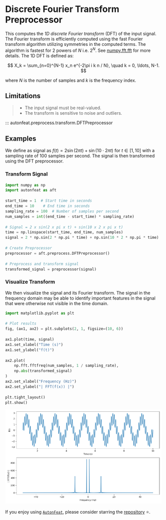 # Discrete Fourier Transform Preprocessor

This computes the *1D discrete Fourier transform* (DFT) of the input signal. The Fourier transform is efficiently computed using the fast Fourier transform algorithm utilizing symmetries in the computed terms. The algorithm is fastest for 2 powers of $N$ i.e. $2^{N}$. See [numpy.fft.fft](https://numpy.org/doc/stable/reference/generated/numpy.fft.fft.html) for more details. The 1D DFT is defined as:

$$
X_k = \sum_{n=0}^{N-1} x_n e^{-2\pi i k n / N}, \quad k = 0, \ldots, N-1.
$$

where $N$ is the number of samples and $k$ is the frequency index.

## Limitations

> - The input signal must be real-valued.
> - The transform is sensitive to noise and outliers.

::: autonfeat.preprocess.transform.DFTPreprocessor

## Examples

We define as signal as $f(t) = 2 \sin(2 \pi t) + \sin(10 \cdot 2 \pi t)$ for $t \in [1, 10]$ with a sampling rate of 100 samples per second. The signal is then transformed using the DFT preprocessor.

### Transform Signal

```python
import numpy as np
import autonfeat as aft

start_time = 1  # Start time in seconds
end_time = 10    # End time in seconds
sampling_rate = 100  # Number of samples per second
num_samples = int((end_time - start_time) * sampling_rate)

# Signal = 2 x sin(2 x pi x t) + sin(10 x 2 x pi x t)
time = np.linspace(start_time, end_time, num_samples)
signal = 2 * np.sin(2 * np.pi * time) + np.sin(10 * 2 * np.pi * time)

# Create Preprocessor
preprocessor = aft.preprocess.DFTPreprocessor()

# Preprocess and transform signal
transformed_signal = preprocessor(signal)
```

### Visualize Transform

We then visualize the signal and its Fourier transform. The signal in the frequency domain may be able to identify important features in the signal that were otherwise not visible in the time domain.

```python
import matplotlib.pyplot as plt

# Plot results
fig, (ax1, ax2) = plt.subplots(2, 1, figsize=(10, 6))

ax1.plot(time, signal)
ax1.set_xlabel("Time (s)")
ax1.set_ylabel("f(t)")

ax2.plot(
    np.fft.fftfreq(num_samples, 1 / sampling_rate), 
    np.abs(transformed_signal)
)
ax2.set_xlabel("Frequency (Hz)")
ax2.set_ylabel("| FFT(f(x)) |")

plt.tight_layout()
plt.show()
```

![DFT](../../../assets/dft_visualize.png)


If you enjoy using [`AutonFeat`](../../../index.md), please consider starring the [repository](https://github.com/autonlab/AutonFeat) ⭐️.